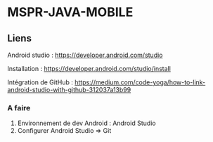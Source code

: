 # MSPR-JAVA-MOBILE

## Liens 
Android studio : https://developer.android.com/studio

Installation : https://developer.android.com/studio/install

Intégration de GitHub : https://medium.com/code-yoga/how-to-link-android-studio-with-github-312037a13b99

### A faire 
1. Environnement de dev Android : Android Studio 
2. Configurer Android Studio => Git
